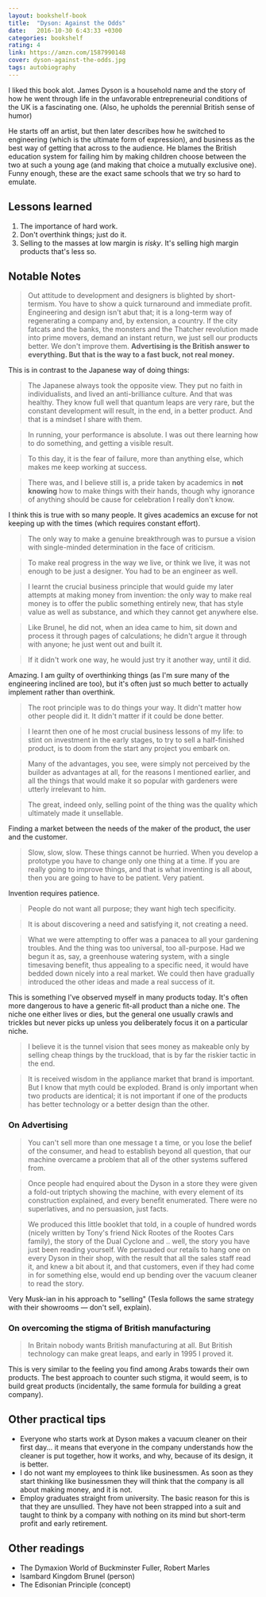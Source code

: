 ```yaml
---
layout: bookshelf-book
title:  "Dyson: Against the Odds"
date:   2016-10-30 6:43:33 +0300
categories: bookshelf
rating: 4
link: https://amzn.com/1587990148
cover: dyson-against-the-odds.jpg
tags: autobiography
---
```

I liked this book alot. James Dyson is a household name and the story of how he went through life in the unfavorable entrepreneurial conditions of the UK is a fascinating one. (Also, he upholds the perennial British sense of humor)

He starts off an artist, but then later describes how he switched to engineering (which is the ultimate form of expression), and business as the best way of getting that across to the audience. He blames the British education system for failing him by making children choose between the two at such a young age (and making that choice a mutually exclusive one). Funny enough, these are the exact same schools that we try so hard to emulate.

## Lessons learned

1. The importance of hard work.
2. Don't overthink things; just do it.
3. Selling to the masses at low margin is *risky*. It's selling high margin products that's less so.

## Notable Notes

> Out attitude to development and designers is blighted by short-termism. You have to show a quick turnaround and immediate profit. Engineering and design isn't abut that; it is a long-term way of regenerating a company and, by extension, a country. If the city fatcats and the banks, the monsters and the Thatcher revolution made into prime movers, demand an instant return, we just sell our products better. We don't improve them. **Advertising is the British answer to everything. But that is the way to a fast buck, not real money.**

This is in contrast to the Japanese way of doing things:

> The Japanese always took the opposite view. They put no faith in individualists, and lived an anti-brilliance culture. And that was healthy. They know full well that quantum leaps are very rare, but the constant development will result, in the end, in a better product. And that is a mindset I share with them.

> In running, your performance is absolute. I was out there learning how to do something, and getting a visible result.

> To this day, it is the fear of failure, more than anything else, which makes me keep working at success.

> There was, and I believe still is, a pride taken by academics in **not knowing** how to make things with their hands, though why ignorance of anything should be cause for celebration I really don't know.

I think this is true with so many people. It gives academics an excuse for not keeping up with the times (which requires constant effort).

> The only way to make a genuine breakthrough was to pursue a vision with single-minded determination in the face of criticism.

> To make real progress in the way we live, or think we live, it was not enough to be just a designer. You had to be an engineer as well.

> I learnt the crucial business principle that would guide my later attempts at making money from invention: the only way to make real money is to offer the public something entirely new, that has style value as well as substance, and which they cannot get anywhere else.

> Like Brunel, he did not, when an idea came to him, sit down and process it through pages of calculations; he didn't argue it through with anyone; he just went out and built it.

> If it didn't work one way, he would just try it another way, until it did.

Amazing. I am guilty of overthinking things (as I'm sure many of the engineering inclined are too), but it's often just so much better to actually implement rather than overthink.

> The root principle was to do things your way. It didn't matter how other people did it. It didn't matter if it could be done better.

> I learnt then one of he most crucial business lessons of my life: to stint on investment in the early stages, to try to sell a half-finished product, is to doom from the start any project you embark on.

> Many of the advantages, you see, were simply not perceived by the builder as advantages at all, for the reasons I mentioned earlier, and all the things that would make it so popular with gardeners were utterly irrelevant to him.

> The great, indeed only, selling point of the thing was the quality which ultimately made it unsellable.

Finding a market between the needs of the maker of the product, the user and the customer.

> Slow, slow, slow. These things cannot be hurried. When you develop a prototype you have to change only one thing at a time. If you are really going to improve things, and that is what inventing is all about, then you are going to have to be patient. Very patient.

Invention requires patience.

> People do not want all purpose; they want high tech specificity.

> It is about discovering a need and satisfying it, not creating a need.

> What we were attempting to offer was a panacea to all your gardening troubles. And the thing was too universal, too all-purpose. Had we begun it as, say, a greenhouse watering system, with a single timesaving benefit, thus appealing to a specific need, it would have bedded down nicely into a real market. We could then have gradually introduced the other ideas and made a real success of it.

This is something I've observed myself in many products today. It's often more dangerous to have a generic fit-all product than a niche one. The niche one either lives or dies, but the general one usually crawls and trickles but never picks up unless you deliberately focus it on a particular niche.

> I believe it is the tunnel vision that sees money as makeable only by selling cheap things by the truckload, that is by far the riskier tactic in the end.

> It is received wisdom in the appliance market that brand is important. But I know that myth could be exploded. Brand is only important when two products are identical; it is not important if one of the products has better technology or a better design than the other.

### On Advertising

> You can't sell more than one message t a time, or you lose the belief of the consumer, and head to establish beyond all question, that our machine overcame a problem that all of the other systems suffered from.

> Once people had enquired about the Dyson in a store they were given a fold-out triptych showing the machine, with every element of its construction explained, and every benefit enumerated. There were no superlatives, and no persuasion, just facts.

> We produced this little booklet that told, in a couple of hundred words (nicely written by Tony's friend Nick Rootes of the Rootes Cars family), the story of the Dual Cyclone and .. well, the story you have just been reading yourself. We persuaded our retails to hang one on every Dyson in their shop, with the result that all the sales staff read it, and knew a bit about it, and that customers, even if they had come in for something else, would end up bending over the vacuum cleaner to read the story.

Very Musk-ian in his approach to "selling" (Tesla follows the same strategy with their showrooms &mdash; don't sell, explain).

### On overcoming the stigma of British manufacturing

> In Britain nobody wants British manufacturing at all. But British technology can make great leaps, and early in 1995 I proved it.

This is very similar to the feeling you find among Arabs towards their own products. The best approach to counter such stigma, it would seem, is to build great products (incidentally, the same formula for building a great company).

## Other practical tips

- Everyone who starts work at Dyson makes a vacuum cleaner on their first day... it means that everyone in the company understands how the cleaner is put together, how it works, and why, because of its design, it is better.
- I do not want my employees to think like businessmen. As soon as they start thinking like businessmen they will think that the company is all about making money, and it is not.
- Employ graduates straight from university. The basic reason for this is that they are unsullied. They have not been strapped into a suit and taught to think by a company with nothing on its mind but short-term profit and early retirement.

## Other readings

- The Dymaxion World of Buckminster Fuller, Robert Marles
- Isambard Kingdom Brunel (person)
- The Edisonian Principle (concept)
